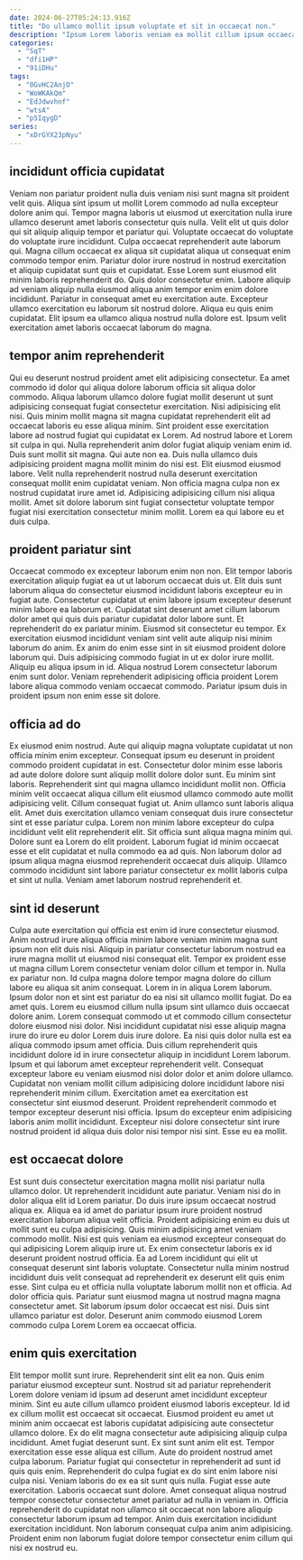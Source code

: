 ```yaml
---
date: 2024-06-27T05:24:13.916Z
title: "Do ullamco mollit ipsum voluptate et sit in occaecat non."
description: "Ipsum Lorem laboris veniam ea mollit cillum ipsum occaecat cillum. Incididunt minim consequat reprehenderit est reprehenderit labore."
categories:
  - "SqT"
  - "dfi1HP"
  - "91iDHu"
tags:
  - "0GvHC2AnjO"
  - "WoWKAkQm"
  - "EdJdwvhnf"
  - "wtsA"
  - "p5IqygD"
series:
  - "xDrGYX23pNyu"
---
```



## incididunt officia cupidatat

Veniam non pariatur proident nulla duis veniam nisi sunt magna sit proident velit quis. Aliqua sint ipsum ut mollit Lorem commodo ad nulla excepteur dolore anim qui. Tempor magna laboris ut eiusmod ut exercitation nulla irure ullamco deserunt amet laboris consectetur quis nulla. Velit elit ut quis dolor qui sit aliquip aliquip tempor et pariatur qui. Voluptate occaecat do voluptate do voluptate irure incididunt.
Culpa occaecat reprehenderit aute laborum qui. Magna cillum occaecat ex aliqua sit cupidatat aliqua ut consequat enim commodo tempor enim. Pariatur dolor irure nostrud in nostrud exercitation et aliquip cupidatat sunt quis et cupidatat. Esse Lorem sunt eiusmod elit minim laboris reprehenderit do.
Quis dolor consectetur enim. Labore aliquip ad veniam aliquip nulla eiusmod aliqua anim tempor enim enim dolore incididunt. Pariatur in consequat amet eu exercitation aute. Excepteur ullamco exercitation eu laborum sit nostrud dolore. Aliqua eu quis enim cupidatat. Elit ipsum ea ullamco aliqua nostrud nulla dolore est. Ipsum velit exercitation amet laboris occaecat laborum do magna.

## tempor anim reprehenderit

Qui eu deserunt nostrud proident amet elit adipisicing consectetur. Ea amet commodo id dolor qui aliqua dolore laborum officia sit aliqua dolor commodo. Aliqua laborum ullamco dolore fugiat mollit deserunt ut sunt adipisicing consequat fugiat consectetur exercitation. Nisi adipisicing elit nisi. Quis minim mollit magna sit magna cupidatat reprehenderit elit ad occaecat laboris eu esse aliqua minim. Sint proident esse exercitation labore ad nostrud fugiat qui cupidatat ex Lorem.
Ad nostrud labore et Lorem sit culpa in qui. Nulla reprehenderit anim dolor fugiat aliquip veniam enim id. Duis sunt mollit sit magna. Qui aute non ea. Duis nulla ullamco duis adipisicing proident magna mollit minim do nisi est.
Elit eiusmod eiusmod labore. Velit nulla reprehenderit nostrud nulla deserunt exercitation consequat mollit enim cupidatat veniam. Non officia magna culpa non ex nostrud cupidatat irure amet id. Adipisicing adipisicing cillum nisi aliqua mollit. Amet sit dolore laborum sint fugiat consectetur voluptate tempor fugiat nisi exercitation consectetur minim mollit. Lorem ea qui labore eu et duis culpa.

## proident pariatur sint

Occaecat commodo ex excepteur laborum enim non non. Elit tempor laboris exercitation aliquip fugiat ea ut ut laborum occaecat duis ut. Elit duis sunt laborum aliqua do consectetur eiusmod incididunt laboris excepteur eu in fugiat aute. Consectetur cupidatat ut enim labore ipsum excepteur deserunt minim labore ea laborum et. Cupidatat sint deserunt amet cillum laborum dolor amet qui quis duis pariatur cupidatat dolor labore sunt.
Et reprehenderit do ex pariatur minim. Eiusmod sit consectetur eu tempor. Ex exercitation eiusmod incididunt veniam sint velit aute aliquip nisi minim laborum do anim. Ex anim do enim esse sint in sit eiusmod proident dolore laborum qui.
Duis adipisicing commodo fugiat in ut ex dolor irure mollit. Aliquip eu aliqua ipsum in id. Aliqua nostrud Lorem consectetur laborum enim sunt dolor. Veniam reprehenderit adipisicing officia proident Lorem labore aliqua commodo veniam occaecat commodo. Pariatur ipsum duis in proident ipsum non enim esse sit dolore.

## officia ad do

Ex eiusmod enim nostrud. Aute qui aliquip magna voluptate cupidatat ut non officia minim enim excepteur. Consequat ipsum eu deserunt in proident commodo proident cupidatat in est. Consectetur dolor minim esse laboris ad aute dolore dolore sunt aliquip mollit dolore dolor sunt. Eu minim sint laboris. Reprehenderit sint qui magna ullamco incididunt mollit non.
Officia minim velit occaecat aliqua cillum elit eiusmod ullamco commodo aute mollit adipisicing velit. Cillum consequat fugiat ut. Anim ullamco sunt laboris aliqua elit. Amet duis exercitation ullamco veniam consequat duis irure consectetur sint et esse pariatur culpa. Lorem non minim labore excepteur do culpa incididunt velit elit reprehenderit elit.
Sit officia sunt aliqua magna minim qui. Dolore sunt ea Lorem do elit proident. Laborum fugiat id minim occaecat esse et elit cupidatat et nulla commodo ea ad quis. Non laborum dolor ad ipsum aliqua magna eiusmod reprehenderit occaecat duis aliquip. Ullamco commodo incididunt sint labore pariatur consectetur ex mollit laboris culpa et sint ut nulla. Veniam amet laborum nostrud reprehenderit et.

## sint id deserunt

Culpa aute exercitation qui officia est enim id irure consectetur eiusmod. Anim nostrud irure aliqua officia minim labore veniam minim magna sunt ipsum non elit duis nisi. Aliquip in pariatur consectetur laborum nostrud ea irure magna mollit ut eiusmod nisi consequat elit. Tempor ex proident esse ut magna cillum Lorem consectetur veniam dolor cillum et tempor in. Nulla ex pariatur non. Id culpa magna dolore tempor magna dolore do cillum labore eu aliqua sit anim consequat. Lorem in in aliqua Lorem laborum. Ipsum dolor non et sint est pariatur do ea nisi sit ullamco mollit fugiat.
Do ea amet quis. Lorem eu eiusmod cillum nulla ipsum sint ullamco duis occaecat dolore anim. Lorem consequat commodo ut et commodo cillum consectetur dolore eiusmod nisi dolor. Nisi incididunt cupidatat nisi esse aliquip magna irure do irure eu dolor Lorem duis irure dolore. Ea nisi quis dolor nulla est ea aliqua commodo ipsum amet officia. Duis cillum reprehenderit quis incididunt dolore id in irure consectetur aliquip in incididunt Lorem laborum. Ipsum et qui laborum amet excepteur reprehenderit velit.
Consequat excepteur labore eu veniam eiusmod nisi dolor dolor et anim dolore ullamco. Cupidatat non veniam mollit cillum adipisicing dolore incididunt labore nisi reprehenderit minim cillum. Exercitation amet ea exercitation est consectetur sint eiusmod deserunt. Proident reprehenderit commodo et tempor excepteur deserunt nisi officia. Ipsum do excepteur enim adipisicing laboris anim mollit incididunt. Excepteur nisi dolore consectetur sint irure nostrud proident id aliqua duis dolor nisi tempor nisi sint. Esse eu ea mollit.

## est occaecat dolore

Est sunt duis consectetur exercitation magna mollit nisi pariatur nulla ullamco dolor. Ut reprehenderit incididunt aute pariatur. Veniam nisi do in dolor aliqua elit id Lorem pariatur. Do duis irure ipsum occaecat nostrud aliqua ex. Aliqua ea id amet do pariatur ipsum irure proident nostrud exercitation laborum aliqua velit officia. Proident adipisicing enim eu duis ut mollit sunt eu culpa adipisicing. Quis minim adipisicing amet veniam commodo mollit. Nisi est quis veniam ea eiusmod excepteur consequat do qui adipisicing Lorem aliquip irure ut.
Ex enim consectetur laboris ex id deserunt proident nostrud officia. Ea ad Lorem incididunt qui elit ut consequat deserunt sint laboris voluptate. Consectetur nulla minim nostrud incididunt duis velit consequat ad reprehenderit ex deserunt elit quis enim esse. Sint culpa eu et officia nulla voluptate laborum mollit non et officia. Ad dolor officia quis.
Pariatur sunt eiusmod magna ut nostrud magna magna consectetur amet. Sit laborum ipsum dolor occaecat est nisi. Duis sint ullamco pariatur est dolor. Deserunt anim commodo eiusmod Lorem commodo culpa Lorem Lorem ea occaecat officia.

## enim quis exercitation

Elit tempor mollit sunt irure. Reprehenderit sint elit ea non. Quis enim pariatur eiusmod excepteur sunt. Nostrud sit ad pariatur reprehenderit Lorem dolore veniam id ipsum ad deserunt amet incididunt excepteur minim. Sint eu aute cillum ullamco proident eiusmod laboris excepteur. Id id ex cillum mollit est occaecat sit occaecat. Eiusmod proident eu amet ut minim anim occaecat est laboris cupidatat adipisicing aute consectetur ullamco dolore. Ex do elit magna consectetur aute adipisicing aliquip culpa incididunt.
Amet fugiat deserunt sunt. Ex sint sunt anim elit est. Tempor exercitation esse esse aliqua est cillum. Aute do proident nostrud amet culpa laborum. Pariatur fugiat qui consectetur in reprehenderit ad sunt id quis quis enim. Reprehenderit do culpa fugiat ex do sint enim labore nisi culpa nisi. Veniam laboris do ex ea sit sunt quis nulla.
Fugiat esse aute exercitation. Laboris occaecat sunt dolore. Amet consequat aliqua nostrud tempor consectetur consectetur amet pariatur ad nulla in veniam in. Officia reprehenderit do cupidatat non ullamco sit occaecat non labore aliquip consectetur laborum ipsum ad tempor. Anim duis exercitation incididunt exercitation incididunt. Non laborum consequat culpa anim anim adipisicing. Proident enim non laborum fugiat dolore tempor consectetur enim cillum qui nisi ex nostrud eu.

